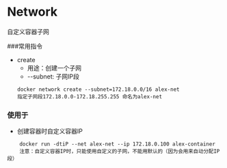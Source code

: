 # Network
自定义容器子网

###常用指令
- create
    - 用途：创建一个子网
    - --subnet: 子网IP段
    ```
    docker network create --subnet=172.18.0.0/16 alex-net
    指定子网段172.18.0.0-172.18.255.255 命名为alex-net
    ```


### 使用于
- 创建容器时自定义容器IP
```
    docker run -dtiP --net alex-net --ip 172.18.0.100 alex-container
    注意：自定义容器IP时，只能使用自定义的子网，不能用默认的（因为会用来自动分配IP段）
```
    